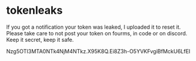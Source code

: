# tokenleaks
If you got a notification your token was leaked, I uploaded it to reset it. Please take care to not post your token on fourms, in code or on discord. Keep it secret, keep it safe.

Nzg5OTI3MTA0NTk4NjM4NTkz.X95K8Q.Ei8Z3h-O5YVKFvgiBfMckU6LfEI
